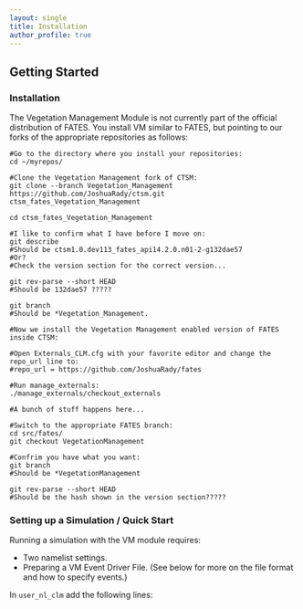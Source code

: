 ```yaml
---
layout: single
title: Installation
author_profile: true
---
```


<!-- # Temporary -->

## Getting Started

### Installation

The Vegetation Management Module is not currently part of the official distribution of FATES.  You install VM similar to FATES, but pointing to our forks of the appropriate repositories as follows:

```
#Go to the directory where you install your repositories:
cd ~/myrepos/

#Clone the Vegetation Management fork of CTSM:
git clone --branch Vegetation_Management https://github.com/JoshuaRady/ctsm.git ctsm_fates_Vegetation_Management

cd ctsm_fates_Vegetation_Management

#I like to confirm what I have before I move on:
git describe
#Should be ctsm1.0.dev113_fates_api14.2.0.n01-2-g132dae57
#Or?
#Check the version section for the correct version...

git rev-parse --short HEAD
#Should be 132dae57 ?????

git branch
#Should be *Vegetation_Management.
	
#Now we install the Vegetation Management enabled version of FATES inside CTSM:

#Open Externals_CLM.cfg with your favorite editor and change the repo_url line to:
#repo_url = https://github.com/JoshuaRady/fates

#Run manage_externals:
./manage_externals/checkout_externals

#A bunch of stuff happens here...

#Switch to the appropriate FATES branch:
cd src/fates/
git checkout VegetationManagement

#Confrim you have what you want:
git branch
#Should be *VegetationManagement

git rev-parse --short HEAD
#Should be the hash shown in the version section?????

```

### Setting up a Simulation / Quick Start

Running a simulation with the VM module requires:
- Two namelist settings.
- Preparing a VM Event Driver File. (See below for more on the file format and how to specify events.)



In `user_nl_clm` add the following lines:


